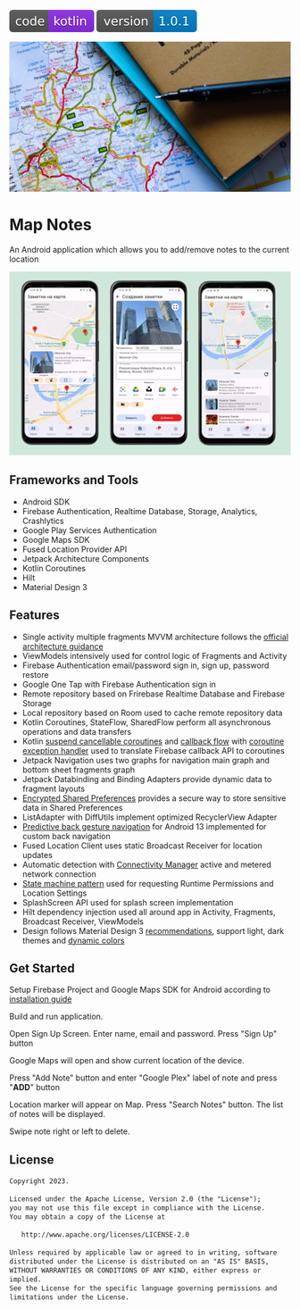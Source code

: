 ![badge](doc/images\code-kotlin-blueviolet.svg)  ![badge](doc/images\version-1.0.1-blue.svg)

![Map Notes](doc/images/notes_002.jpg "Map Notes")


# Map Notes

An Android application which allows you to add/remove notes to the current location   

<img src="doc/images/screenshots_002.png" alt="drawing" width="800"/> 

## Frameworks and Tools

* Android SDK
* Firebase Authentication, Realtime Database, Storage, Analytics, Crashlytics
* Google Play Services Authentication
* Google Maps SDK
* Fused Location Provider API
* Jetpack Architecture Components
* Kotlin Coroutines 
* Hilt
* Material Design 3

## Features

* Single activity multiple fragments MVVM architecture follows the [official architecture guidance](https://developer.android.com/topic/architecture)
* ViewModels intensively used for control logic of Fragments and Activity
* Firebase Authentication  email/password sign in, sign up, password restore
* Google One Tap with Firebase Authentication sign in 
* Remote repository based on Frirebase Realtime Database and Firebase Storage 
* Local repository based on Room used to cache  remote repository data
* Kotlin Coroutines,  StateFlow, SharedFlow  perform all asynchronous operations and data transfers 
* Kotlin [suspend cancellable coroutines](https://kotlinlang.org/docs/cancellation-and-timeouts.html#timeout) and [callback flow](https://kotlinlang.org/api/kotlinx.coroutines/kotlinx-coroutines-core/kotlinx.coroutines.flow/callback-flow.html) with  [coroutine exception handler](https://kotlinlang.org/docs/exception-handling.html) used to translate Firebase callback API to coroutines
* Jetpack Navigation uses two graphs for navigation main graph and bottom sheet fragments graph
* Jetpack Databinding and Binding Adapters provide dynamic data to fragment layouts
* [Encrypted Shared Preferences](https://developer.android.com/topic/security/data) provides a secure way to store sensitive data in  Shared Preferences
* ListAdapter with DiffUtils implement optimized RecyclerView Adapter
* [Predictive back gesture navigation](https://developer.android.com/guide/navigation/custom-back/predictive-back-gesture) for Android 13 implemented for custom back navigation
* Fused Location Client uses static Broadcast Receiver for location updates
* Automatic detection with [Connectivity Manager](https://developer.android.com/training/basics/network-ops/reading-network-state)  active and metered network connection 
* [State machine pattern](https://en.wikipedia.org/wiki/Finite-state_machine) used for requesting Runtime Permissions and Location Settings
* SplashScreen API used for splash screen implementation
* Hilt dependency injection used all around app in Activity, Fragments, Broadcast Receiver, ViewModels
* Design follows Material Design 3 [recommendations](https://m3.material.io/), support light, dark themes and [dynamic colors](https://m3.material.io/styles/color/dynamic-color/overview)

## Get Started

Setup Firebase Project and Google Maps SDK for Android according to [installation guide](doc/installation_guide)

Build and run application. 

Open Sign Up Screen. Enter name, email and password. Press "Sign Up" button

Google Maps will open and show current location of the device.

Press "Add Note" button and enter "Google Plex" label of note and press "**ADD**" button

Location marker will appear on Map. Press "Search Notes" button. The list of notes will be displayed.

Swipe note right or left to delete.



## License

```
Copyright 2023.

Licensed under the Apache License, Version 2.0 (the "License");
you may not use this file except in compliance with the License.
You may obtain a copy of the License at

   http://www.apache.org/licenses/LICENSE-2.0

Unless required by applicable law or agreed to in writing, software
distributed under the License is distributed on an "AS IS" BASIS,
WITHOUT WARRANTIES OR CONDITIONS OF ANY KIND, either express or implied.
See the License for the specific language governing permissions and
limitations under the License.
```

